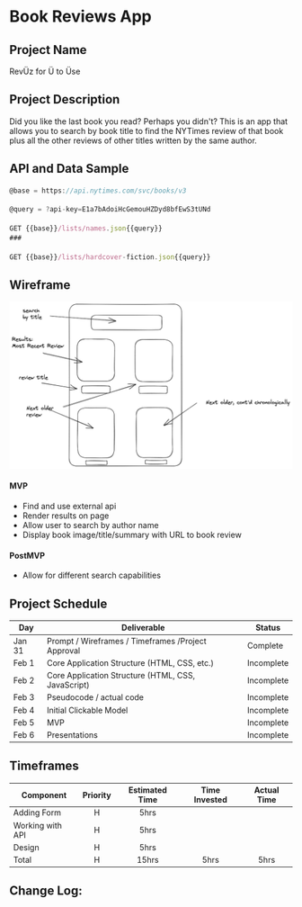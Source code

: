 # Book Reviews App

## Project Name
RevÜz for Ü to Üse

## Project Description

Did you like the last book you read? Perhaps you didn't? This is an app that allows you to search by book title to find the NYTimes review of that book plus all the other reviews of other titles written by the same author.

## API and Data Sample

```js
@base = https://api.nytimes.com/svc/books/v3

@query = ?api-key=E1a7bAdoiHcGemouHZDyd8bfEwS3tUNd

GET {{base}}/lists/names.json{{query}}
###

GET {{base}}/lists/hardcover-fiction.json{{query}}
```

## Wireframe

![wire.png](https://github.com/richardsaudek/Book-Reviews/blob/main/wire.png)

#### MVP 

- Find and use external api 
- Render results on page 
- Allow user to search by author name
- Display book image/title/summary with URL to book review 

#### PostMVP  

- Allow for different search capabilities 


## Project Schedule


|  Day | Deliverable | Status
|---|---| ---|
|Jan 31| Prompt / Wireframes / Timeframes /Project Approval | Complete
|Feb 1| Core Application Structure (HTML, CSS, etc.) | Incomplete
|Feb 2| Core Application Structure (HTML, CSS, JavaScript) | Incomplete
|Feb 3| Pseudocode / actual code | Incomplete
|Feb 4| Initial Clickable Model  | Incomplete
|Feb 5| MVP | Incomplete
|Feb 6| Presentations | Incomplete


## Timeframes



| Component | Priority | Estimated Time | Time Invested | Actual Time |
| --- | :---: |  :---: | :---: | :---: |
| Adding Form | H | 5hrs|  |  |
| Working with API | H | 5hrs|  |  |
| Design | H | 5hrs|  |  |
| Total | H | 15hrs| 5hrs | 5hrs |


## Change Log:
 